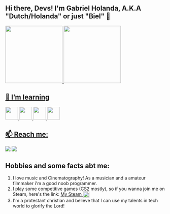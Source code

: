 ## Hi there, Devs! I'm Gabriel Holanda, A.K.A "Dutch/Holanda" or just "Biel" 👋
<div>
<a href="https://github.com/DutchRagazzo">
<img loading="lazy" height="180em" src="https://github-readme-stats.vercel.app/api/top-langs/?username=DutchRagazzo&layout=compact&langs_count=7&theme=dracula"/>
<img loading="lazy" height="180em" src="https://github-readme-stats.vercel.app/api?username=DutchRagazzo&show_icons=true&theme=dracula&include_all_commits=true&count_private=true"/>
</div>
  
 ## 🌱 I’m learning 
<img loading="lazy" src="https://cdn.jsdelivr.net/gh/devicons/devicon/icons/java/java-original.svg" width="40" height="40"/> <img loading="lazy" src="https://cdn.jsdelivr.net/gh/devicons/devicon@latest/icons/python/python-original-wordmark.svg" width="40" height="40"/> <img loading="lazy" src="https://cdn.jsdelivr.net/gh/devicons/devicon@latest/icons/html5/html5-original-wordmark.svg" width="40" height="40"/> <img loading="lazy" src="https://cdn.jsdelivr.net/gh/devicons/devicon@latest/icons/css3/css3-original.svg" width="40" height="40"/>

## 📫 Reach me: 
<div>
<a href="https://www.instagram.com/gabrielholanda28_/" target="_blank"><img loading="lazy" src="https://img.shields.io/badge/-Instagram-%23E4405F?style=for-the-badge&logo=instagram&logoColor=white" target="_blank"></a>
<a href = "mailto:gabrielholanda672@gmail.com"><img loading="lazy" src="https://img.shields.io/badge/Gmail-D14836?style=for-the-badge&logo=gmail&logoColor=white" target="_blank"></a>
</div>

  
## Hobbies and some facts abt me:  
<ol>
  <li>I love music and Cinematography! As a musician and a amateur filmmaker i'm a good noob programmer.</li>
  <li>I play some competitive games (CS2 mostly), so if you wanna join me on Steam, here's the link:
  <a href="https://steamcommunity.com/id/dutchgh/" target="_blank" title="Meu perfil Steam">
     My Steam
    <img loading="lazy"
         src="https://upload.wikimedia.org/wikipedia/commons/thumb/8/83/Steam_icon_logo.svg/2048px-Steam_icon_logo.svg.png"
         alt="Steam icon"
         width="20" height="20"
         style="vertical-align:middle; border: none;">
  </a>
</li>
<li>I'm a protestant christian and believe that I can use my talents in tech world to glorify the Lord!</li>
</ol>
